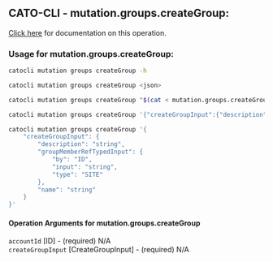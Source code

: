 
## CATO-CLI - mutation.groups.createGroup:
[Click here](https://api.catonetworks.com/documentation/#mutation-mutation.groups.createGroup) for documentation on this operation.

### Usage for mutation.groups.createGroup:

```bash
catocli mutation groups createGroup -h

catocli mutation groups createGroup <json>

catocli mutation groups createGroup "$(cat < mutation.groups.createGroup.json)"

catocli mutation groups createGroup '{"createGroupInput":{"description":"string","groupMemberRefTypedInput":{"by":"ID","input":"string","type":"SITE"},"name":"string"}}'

catocli mutation groups createGroup '{
    "createGroupInput": {
        "description": "string",
        "groupMemberRefTypedInput": {
            "by": "ID",
            "input": "string",
            "type": "SITE"
        },
        "name": "string"
    }
}'
```

#### Operation Arguments for mutation.groups.createGroup ####

`accountId` [ID] - (required) N/A    
`createGroupInput` [CreateGroupInput] - (required) N/A    
